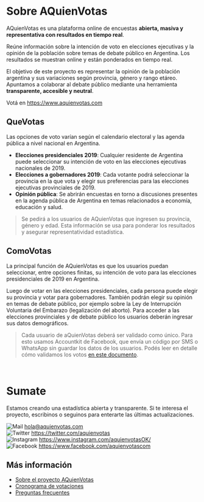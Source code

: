 # Sobre AQuienVotas

AQuienVotas es una plataforma online de encuestas **abierta, masiva y representativa con resultados en tiempo real**. 

Reúne información sobre la intención de voto en elecciones ejecutivas y la opinión de la población sobre temas de debate público en Argentina. Los resultados se muestran online y están ponderados en tiempo real.

El objetivo de este proyecto es representar la opinión de la población argentina y sus variaciones según provincia, género y rango etáreo. Apuntamos a colaborar al debate público mediante una herramienta **transparente, accesible y neutral**.

Votá en https://www.aquienvotas.com

## QueVotas

Las opciones de voto varían según el calendario electoral y las agenda pública a nivel nacional en Argentina.

- **Elecciones presidenciales 2019**: Cualquier residente de Argentina puede seleccionar su intención de voto en las elecciones ejecutivas nacionales de 2019.
- **Elecciones a gobernadores 2019**: Cada votante podrá seleccionar la provincia en la que vota y elegir sus preferencias para las elecciones ejecutivas provinciales de 2019.
- **Opinión pública**: Se abrirán encuestas en torno a discusiones presentes en la agenda pública de Argentina en temas relacionados a economía, educación y salud.

> Se pedirá a los usuarios de AQuienVotas que ingresen su provincia, género y edad. Esta información se usa para ponderar los resultados y asegurar representatividad estadística. 

## ComoVotas

La principal función de AQuienVotas es que los usuarios puedan seleccionar, entre opciones finitas, su intención de voto para las elecciones presidenciales de 2019 en Argentina. 

Luego de votar en las elecciones presidenciales, cada persona puede elegir su provincia y votar para gobernadores. También podrán elegir su opinión en temas de debate público, por ejemplo sobre la Ley de Interrupción Voluntaria del Embarazo (legalización del aborto). Para acceder a las elecciones provinciales y de debate público los usuarios deberán ingresar sus datos demográficos.

> Cada usuario de aQuienVotas deberá ser validado como único. Para esto usamos Accountkit de Facebook, que envía un código por SMS o WhatsApp sin guardar los datos de los usuarios. Podés leer en detalle cómo validamos los votos [en este documento](https://github.com/andresmoritan/aquienvotas/blob/master/about/validacion-votantes.md).

<br>

# Sumate

Estamos creando una estadística abierta y transparente. Si te interesa el proyecto, escribinos o seguinos para enterarte las últimas actualizaciones.

![Mail](https://github.com/andresmoritan/aquienvotas/blob/master/logos/gmail.png) hola@aquienvotas.com <br>
![Twitter](https://github.com/andresmoritan/aquienvotas/blob/master/logos/twitter.png) https://twitter.com/aquienvotas <br>
![Instagram](https://github.com/andresmoritan/aquienvotas/blob/master/logos/instagram.png) https://www.instagram.com/aquienvotasOK/  <br>
![Facebook](https://github.com/andresmoritan/aquienvotas/blob/master/logos/facebook.png) https://www.facebook.com/aquienvotascom

## Más información

- [Sobre el proyecto AQuienVotas](https://github.com/andresmoritan/aquienvotas/blob/master/about/el-proyecto.md)
- [Cronograma de votaciones](https://github.com/andresmoritan/aquienvotas/blob/master/about/cronograma-votaciones.md)
- [Preguntas frecuentes](https://github.com/andresmoritan/aquienvotas/blob/master/about/preguntas-frecuentes.md)
